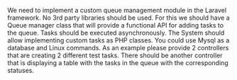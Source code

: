 We need to implement a custom queue management module in the Laravel framework.
No 3rd party libraries should be used.
For this we should have a Queue manager class that will provide a functional API for adding tasks to the queue. 
Tasks should be executed asynchronously. 
The System should allow implementing custom tasks as PHP classes. 
You could use Mysql as a database and Linux commands.
As an example please provide 2 controllers that are creating 2 different test tasks.
There should be another controller that is displaying a table with the tasks in the queue with the corresponding statuses.